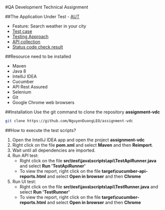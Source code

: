 #QA Development Technical Assignment

##The Application Under Test - [AUT](https://openweathermap.org/)
- Feature: Search weather in your city
- [Test case](https://github.com/NguyenDuongLEO/assignment-vdc/blob/master/Testing%20Document/Assignment_TestCases.xlsx)
- [Testing Approach](https://github.com/NguyenDuongLEO/assignment-vdc/blob/master/Testing%20Document/Testing%20Approach.docx)
- [API collection](https://github.com/NguyenDuongLEO/assignment-vdc/blob/master/Testing%20Document/Openweathermap%20-%20API%20Search%20Weather%20in%20your%20city.postman_collection.json)
- [Status code check result](https://github.com/NguyenDuongLEO/assignment-vdc/blob/master/static-code-check-result.html)

##Resource need to be installed
- Maven
- Java 8
- IntelliJ IDEA
- Cucumber
- API Rest Assured
- Selenium
- Git
- Google Chrome web browsers

##Installation
Use the git command to clone the repository **assignment-vdc**
```bash
git clone https://github.com/NguyenDuongLEO/assignment-vdc
```

##How to execute the test scripts?
1. Open the IntelliJ IDEA app and open the project **assignment-vdc**
2. Right click on the file **pom.xml** and select **Maven** and then **Reimport**.
3. Wait until all dependencies are imported.
4. Run API test: 
	- Right click on the file **src\test\java\scripts\api\TestApiRunner.java** and select **Run 'TestApiRunner'**
	- To view the report, right click on the file **target\cucumber-api-reports.html** and select **Open in browser** and then **Chrome**
5. Run UI test:
	- Right click on the file **src\test\java\scripts\api\TestRunner.java** and select **Run 'TestRunner'**
	- To view the report, right click on the file **target\cucumber-reports.html** and select **Open in browser** and then **Chrome**